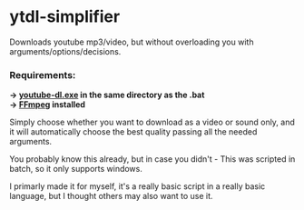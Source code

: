 # ytdl-simplifier
Downloads youtube mp3/video, but without overloading you with arguments/options/decisions.<br>

### Requirements:
<b> -> [youtube-dl.exe](https://github.com/ytdl-org/youtube-dl) in the same directory as the .bat</b></br>
<b> -> [FFmpeg](https://gist.github.com/barbietunnie/47a3de3de3274956617ce092a3bc03a1) installed </b>

Simply choose whether you want to download as a video or sound only, and it will automatically choose the best quality passing all the needed arguments.

You probably know this already, but in case you didn't - This was scripted in batch, so it only supports windows.

I primarly made it for myself, it's a really basic script in a really basic language, but I thought others may also want to use it.
